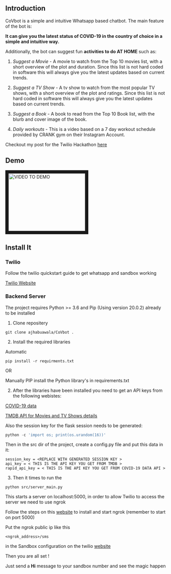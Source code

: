 ## Introduction

CoVbot is a simple and intuitive Whatsapp based chatbot. The main feature of the bot is: 

**It can give you the latest status of COVID-19 in the country of choice in a simple and intuitive way.** 

Additionally, the bot can suggest fun **activities to do AT HOME** such as: 

1) *Suggest a Movie* - A movie to watch from the Top 10 movies list, with a short overview of the plot and duration. Since this list is not hard coded in software this will always give you the latest updates based on current trends. 

2) *Suggest a TV Show* - A tv show to watch from the most popular TV shows, with a short overview of the plot and ratings. Since this list is not hard coded in software this will always give you the latest updates based on current trends. 

3) *Suggest a Book* - A book to read from the Top 10 Book list, with the blurb and cover image of the book. 

4) *Daily workouts* - This is a video based on a 7 day workout schedule provided by CRANK gym on their Instagram Account. 

Checkout my post for the Twilio Hackathon [here](https://dev.to/ajhabuawala/covbot-a-simple-whatsapp-chatbot-4fhn)

## Demo
<a href="http://www.youtube.com/watch?feature=player_embedded&v=_5d5K91jMKA" target="_blank"><img src="http://img.youtube.com/vi/_5d5K91jMKA?t=6" alt="VIDEO TO DEMO" width="240" height="180" border="10" /></a>

## Install It

### Twilio 

Follow the twilio quickstart guide to get whatsapp and sandbox working 

[Twilio Website](https://www.twilio.com/console/sms/whatsapp/learn)

### Backend Server
The project requires Python >= 3.6 and Pip (Using version 20.0.2) already to be installed

1) Clone repositery

``` git clone ajhabuawala/CoVbot . ```

2) Install the required libraries

Automatic

```pip install -r requirments.txt ```

OR

Manually PIP install the Python library's in requirements.txt

2) After the libraries have been installed you need to get an API keys from the following webistes:

[COVID-19 data](https://rapidapi.com/Gramzivi/api/covid-19-data)

[TMDB API for Movies and TV Shows details](https://www.themoviedb.org/)

Also the session key for the flask session needs to be generated:

```python
python -c 'import os; print(os.urandom(16))'
```

Then in the src dir of the project, create a config.py file and put this data in it:

```
session_key = <REPLACE WITH GENERATED SESSION KEY >
api_key = < THIS IS THE API KEY YOU GET FROM TMDB >
rapid_api_key = < THIS IS THE API KEY YOU GET FROM COVID-19 DATA API >

```

3) Then it times to run the 

``` python src/server_main.py ```

This starts a server on localhost:5000, in order to allow Twilio to access the server we need to use ngrok

Follow the steps on this [website](https://ngrok.com/download) to install and start ngrok (remember to start on port 5000)

Put the ngrok public ip like this

```
<ngrok_address>/sms
```

in the Sandbox configuration on the twilio [website](https://www.twilio.com/console/sms/whatsapp/sandbox)


Then you are all set !

Just send a **Hi** message to your sandbox number and see the magic happen
